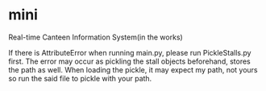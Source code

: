 # mini
Real-time Canteen Information System(in the works)

If there is AttributeError when running main.py, please run PickleStalls.py first. The error may occur as pickling the stall objects beforehand, stores the path as well. When loading the pickle, it may expect my path, not yours so run the said file to pickle with your path.
